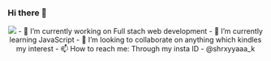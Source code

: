 ### Hi there 👋
<div id="header" align="center">
<img src="https://imgur.com/OOpRj">
- 🔭 I’m currently working on Full stach web development
- 🌱 I’m currently learning JavaScript
- 👯 I’m looking to collaborate on anything which kindles my interest
- 📫 How to reach me: Through my insta ID - @shrxyyaaa_k
